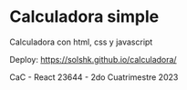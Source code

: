 # Calculadora simple
Calculadora con html, css y javascript

Deploy: https://solshk.github.io/calculadora/

CaC - React 23644 - 2do Cuatrimestre 2023
